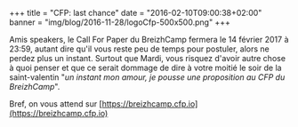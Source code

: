 +++
title = "CFP: last chance"
date = "2016-02-10T09:00:38+02:00"
banner = "img/blog/2016-11-28/logoCfp-500x500.png"
+++

Amis speakers, le Call For Paper du BreizhCamp fermera le 14 février 2017 à 23:59, autant dire qu'il vous reste peu de temps pour postuler, 
alors ne perdez plus un instant. Surtout que Mardi, vous risquez d'avoir autre chose à quoi penser et que ce serait dommage 
de dire à votre moitié le soir de la saint-valentin "_un instant mon amour, je pousse une proposition au CFP du BreizhCamp_".

Bref, on vous attend sur [https://breizhcamp.cfp.io](https://breizhcamp.cfp.io)


